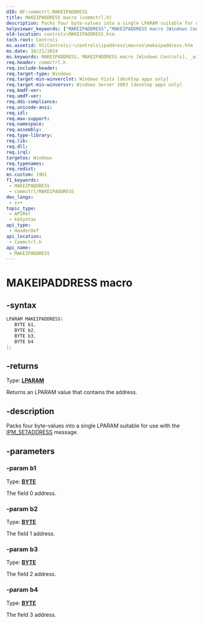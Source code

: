 ```yaml
---
UID: NF:commctrl.MAKEIPADDRESS
title: MAKEIPADDRESS macro (commctrl.h)
description: Packs four byte-values into a single LPARAM suitable for use with the IPM_SETADDRESS message.
helpviewer_keywords: ["MAKEIPADDRESS","MAKEIPADDRESS macro [Windows Controls]","_win32_MAKEIPADDRESS","_win32_MAKEIPADDRESS_cpp","commctrl/MAKEIPADDRESS","controls.MAKEIPADDRESS","controls._win32_MAKEIPADDRESS"]
old-location: controls\MAKEIPADDRESS.htm
tech.root: Controls
ms.assetid: VS|Controls|~\controls\ipaddress\macros\makeipaddress.htm
ms.date: 10/21/2024
ms.keywords: MAKEIPADDRESS, MAKEIPADDRESS macro [Windows Controls], _win32_MAKEIPADDRESS, _win32_MAKEIPADDRESS_cpp, commctrl/MAKEIPADDRESS, controls.MAKEIPADDRESS, controls._win32_MAKEIPADDRESS
req.header: commctrl.h
req.include-header: 
req.target-type: Windows
req.target-min-winverclnt: Windows Vista [desktop apps only]
req.target-min-winversvr: Windows Server 2003 [desktop apps only]
req.kmdf-ver: 
req.umdf-ver: 
req.ddi-compliance: 
req.unicode-ansi: 
req.idl: 
req.max-support: 
req.namespace: 
req.assembly: 
req.type-library: 
req.lib: 
req.dll: 
req.irql: 
targetos: Windows
req.typenames: 
req.redist: 
ms.custom: 19H1
f1_keywords:
 - MAKEIPADDRESS
 - commctrl/MAKEIPADDRESS
dev_langs:
 - c++
topic_type:
 - APIRef
 - kbSyntax
api_type:
 - HeaderDef
api_location:
 - Commctrl.h
api_name:
 - MAKEIPADDRESS
---
```


# MAKEIPADDRESS macro

## -syntax

```cpp
LPARAM MAKEIPADDRESS(
   BYTE b1,
   BYTE b2,
   BYTE b3,
   BYTE b4
);
```

## -returns

Type: **[LPARAM](/windows/desktop/winprog/windows-data-types)**

Returns an LPARAM value that contains the address.


## -description

Packs four byte-values into a single LPARAM suitable for use with the <a href="/windows/desktop/Controls/ipm-setaddress">IPM_SETADDRESS</a> message.

## -parameters

### -param b1

Type: <b><a href="/windows/desktop/WinProg/windows-data-types">BYTE</a></b>

The field 0 address.

### -param b2

Type: <b><a href="/windows/desktop/WinProg/windows-data-types">BYTE</a></b>

The field 1 address.

### -param b3

Type: <b><a href="/windows/desktop/WinProg/windows-data-types">BYTE</a></b>

The field 2 address.

### -param b4

Type: <b><a href="/windows/desktop/WinProg/windows-data-types">BYTE</a></b>

The field 3 address.
